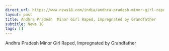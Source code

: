 ```yaml
---
direct_url: https://www.news18.com/india/andhra-pradesh-minor-girl-raped-impregnated-by-grandfather-8789255.html
layout: post
title: Andhra Pradesh  Minor Girl Raped, Impregnated by Grandfather
subtitle: News 18
tags: []
---
```


Andhra Pradesh  Minor Girl Raped, Impregnated by Grandfather
